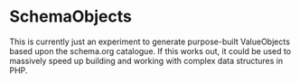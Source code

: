 # SchemaObjects

This is currently just an experiment to generate purpose-built ValueObjects based upon the schema.org catalogue.
If this works out, it could be used to massively speed up building and working with complex data structures in PHP.



